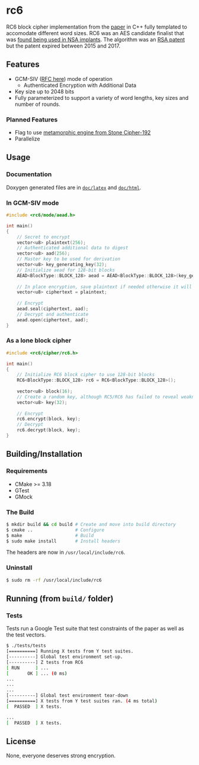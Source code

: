 # rc6

RC6 block cipher implementation from the [paper](doc/586cc5d356330aef8a868aaa6c9bee493796.pdf) in C++ fully templated to accomodate different word sizes. RC6 was an AES candidate finalist that was [found being used in NSA implants](https://en.wikipedia.org/wiki/RC6#Possible_use_in_NSA_%22implants%22). The algorithm was an [RSA patent](https://patents.google.com/patent/US5835600A/en) but the patent expired between 2015 and 2017.

## Features

* GCM-SIV ([RFC here](doc/rfc8452.pdf)) mode of operation
    - Authenticated Encryption with Additional Data
* Key size up to 2048 bits
* Fully parameterized to support a variety of word lengths, key sizes and number of rounds.

### Planned Features

* Flag to use [metamorphic engine from Stone Cipher-192](doc/091101.pdf)
* Parallelize

## Usage

### Documentation

Doxygen generated files are in [`doc/latex`](doc/latex) and [`doc/html`](doc/html).

### In GCM-SIV mode

```cpp
#include <rc6/mode/aead.h>

int main()
{
    // Secret to encrypt
    vector<u8> plaintext(256);
    // Authenticated additional data to digest
    vector<u8> aad(256);
    // Master key to be used for derivation
    vector<u8> key_generating_key(32);
    // Initialize aead for 128-bit blocks
    AEAD<BlockType::BLOCK_128> aead = AEAD<BlockType::BLOCK_128>(key_generating_key);
    
    // In place encryption, save plaintext if needed otherwise it will be modified.
    vector<u8> ciphertext = plaintext;
    
    // Encrypt
    aead.seal(ciphertext, aad);
    // Decrypt and authenticate
    aead.open(ciphertext, aad);
}
```

### As a lone block cipher

```cpp
#include <rc6/cipher/rc6.h>

int main()
{
    // Initialize RC6 block cipher to use 128-bit blocks
    RC6<BlockType::BLOCK_128> rc6 = RC6<BlockType::BLOCK_128>();
    
    vector<u8> block(16);
    // Create a random key, although RC5/RC6 has failed to reveal weakness in key-setup
    vector<u8> key(32);
    
    // Encrypt
    rc6.encrypt(block, key);
    // Decrypt
    rc6.decrypt(block, key);
}
```

## Building/Installation

### Requirements

* CMake >= 3.18
* GTest
* GMock

### The Build

```bash
$ mkdir build && cd build # Create and move into build directory
$ cmake ..                # Configure
$ make                    # Build
$ sudo make install       # Install headers
```

The headers are now in `/usr/local/include/rc6`.

### Uninstall

```bash
$ sudo rm -rf /usr/local/include/rc6
```

## Running (from `build/` folder)

### Tests

Tests run a Google Test suite that test constraints of the paper as well as the test vectors.

```bash
$ ./tests/tests
[==========] Running X tests from Y test suites.
[----------] Global test environment set-up.
[----------] Z tests from RC6
[ RUN      ] ...
[       OK ] ... (0 ms)
...
...
...
[----------] Global test environment tear-down
[==========] X tests from Y test suites ran. (4 ms total)
[  PASSED  ] X tests.

...
[  PASSED  ] X tests.
```

## License

None, everyone deserves strong encryption.

